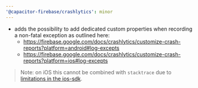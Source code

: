 ```yaml
---
'@capacitor-firebase/crashlytics': minor
---
```


- adds the possibility to add dedicated custom properties when recording a non-fatal exception as outlined here:
  - https://firebase.google.com/docs/crashlytics/customize-crash-reports?platform=android#log-excepts
  - https://firebase.google.com/docs/crashlytics/customize-crash-reports?platform=ios#log-excepts
> Note: on iOS this cannot be combined with `stacktrace` due to [limitations in the ios-sdk](https://github.com/firebase/firebase-ios-sdk/discussions/11452#discussioncomment-6277129).
